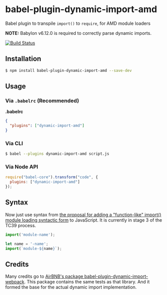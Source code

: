 # babel-plugin-dynamic-import-amd

Babel plugin to transpile `import()` to `require`, for AMD module loaders

**NOTE:** Babylon v6.12.0 is required to correctly parse dynamic imports.

[![Build Status](https://travis-ci.org/genkgo/babel-plugin-dynamic-import-amd.png?branch=master)](https://travis-ci.org/genkgo/babel-plugin-dynamic-import-amd)

## Installation

```sh
$ npm install babel-plugin-dynamic-import-amd --save-dev
```

## Usage

### Via `.babelrc` (Recommended)

**.babelrc**

```json
{
  "plugins": ["dynamic-import-amd"]
}
```

### Via CLI

```sh
$ babel --plugins dynamic-import-amd script.js
```

### Via Node API

```javascript
require("babel-core").transform("code", {
  plugins: ["dynamic-import-amd"]
});
```

## Syntax

Now just use syntax from [the proposal for adding a "function-like" import() module loading syntactic form](https://github.com/tc39/proposal-dynamic-import) to
JavaScript. It is currently in stage 3 of the TC39 process. 

```js
import('module-name');

let name = '-name';
import(`module-${name}`);
```


## Credits

Many credits go to [AirBNB's package babel-plugin-dynamic-import-webpack](https://github.com/airbnb/babel-plugin-dynamic-import-webpack).
This package contains the same tests as that library. And it formed the base for the actual dynamic import
implementation.